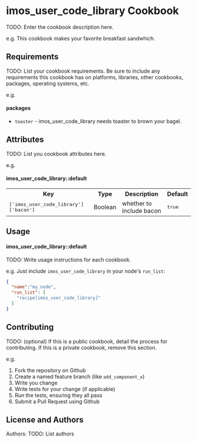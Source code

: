 imos_user_code_library Cookbook
===============================
TODO: Enter the cookbook description here.

e.g.
This cookbook makes your favorite breakfast sandwhich.

Requirements
------------
TODO: List your cookbook requirements. Be sure to include any requirements this cookbook has on platforms, libraries, other cookbooks, packages, operating systems, etc.

e.g.
#### packages
- `toaster` - imos_user_code_library needs toaster to brown your bagel.

Attributes
----------
TODO: List you cookbook attributes here.

e.g.
#### imos_user_code_library::default
<table>
  <tr>
    <th>Key</th>
    <th>Type</th>
    <th>Description</th>
    <th>Default</th>
  </tr>
  <tr>
    <td><tt>['imos_user_code_library']['bacon']</tt></td>
    <td>Boolean</td>
    <td>whether to include bacon</td>
    <td><tt>true</tt></td>
  </tr>
</table>

Usage
-----
#### imos_user_code_library::default
TODO: Write usage instructions for each cookbook.

e.g.
Just include `imos_user_code_library` in your node's `run_list`:

```json
{
  "name":"my_node",
  "run_list": [
    "recipe[imos_user_code_library]"
  ]
}
```

Contributing
------------
TODO: (optional) If this is a public cookbook, detail the process for contributing. If this is a private cookbook, remove this section.

e.g.
1. Fork the repository on Github
2. Create a named feature branch (like `add_component_x`)
3. Write you change
4. Write tests for your change (if applicable)
5. Run the tests, ensuring they all pass
6. Submit a Pull Request using Github

License and Authors
-------------------
Authors: TODO: List authors
